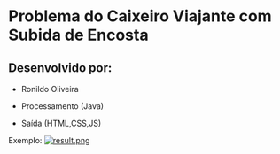 # Problema do Caixeiro Viajante com Subida de Encosta

## Desenvolvido por:
 - Ronildo Oliveira
 
 - Processamento (Java)
 - Saída (HTML,CSS,JS)
 
 Exemplo: 
 [![result.png](https://s21.postimg.org/oxergazo7/result.png)](https://postimg.org/image/6ulop33tf/)
